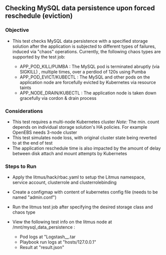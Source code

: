## Checking MySQL data persistence upon forced reschedule (eviction) 

### Objective  

- This test checks MySQL data persistence with a specified storage solution after the application is subjected to
different types of failures, induced via "chaos" operations. Currently, the following chaos types are supported by the test job:

  - APP_POD_KILL/PUMBA : The MySQL pod is terminated abruptly (via SIGKILL) , multiple times, over a perdiod of 120s using Pumba
  - APP_POD_EVICT/KUBECTL : The MySQL and other pods on the application node are forcefully evicted by Kubernetes via resource taints
  - APP_NODE_DRAIN/KUBECTL : The application node is taken down gracefully via cordon & drain process

### Considerations

- This test requires a multi-node Kubernetes cluster 
  *Note:* The min. count depends on individual storage solution's HA policies. For example OpenEBS needs 3-node cluster
- This test simulates node loss, with original cluster state being reverted to at the end of test
- The application reschedule time is also impacted by the amount of delay between disk attach and mount attempts by Kubernetes

### Steps to Run

- Apply the litmus/hack/rbac.yaml to setup the Litmus namespace, service account, clusterrole and clusterrolebinding
- Create a configmap with content of kubernetes config file (needs to be named "admin.conf")
- Run the litmus test job after specifying the desired storage class and chaos type 
- View the following test info on the litmus node at /mnt/mysql_data_persistence : 
 
  - Pod logs at "Logstash_<timestamp>_.tar
  - Playbook run logs at "hosts/127.0.0.1" 
  - Result at "result.json"


